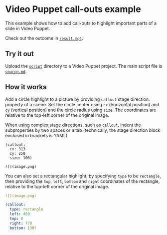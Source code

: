 # Video Puppet call-outs example 

This example shows how to add call-outs to highlight important parts of a slide in Video Puppet. 

Check out the outcome in [`result.mp4`](result.mp4).

## Try it out

Upload the [`script`](script) directory to a Video Puppet project. The main script file is [`source.md`](script/source.md).

## How it works

Add a circle highlight to a picture by providing `callout` stage direction. property of a scene. Set the circle center using `cx` (horizontal position) and `cy` (vertical position) and the circle radius using `size`. The coordinates are relative to the top-left corner of the original image.


When using complex stage directions, such as `callout`, indent the subproperties by two spaces or a tab (technically, the stage direction block enclosed in brackets is YAML)

```
(callout:
  cx: 313
  cy: 250
  size: 100)

![](image.png)
```

You can also set a rectangular highlight, by specifying `type` to be `rectangle`, then providing the `top`, `left`, `bottom` and `right` coordinates of the rectangle, relative to the top-left corner of the original image.

```yaml
![](image.png)

(callout:
  type: rectangle
  left: 450
  top: 0
  right: 770
  bottom: 130)
```

